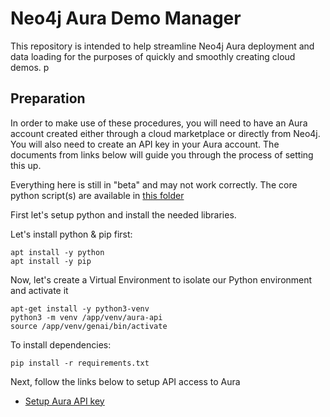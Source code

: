 # Neo4j Aura Demo Manager

This repository is intended to help streamline Neo4j Aura deployment and data loading for the purposes of quickly and smoothly creating cloud demos. p

## Preparation

In order to make use of these procedures, you will need to have an Aura account created either through a cloud marketplace or directly from Neo4j. You will also need to create an API key in your Aura account. The documents from links below will guide you through the process of setting this up.

Everything here is still in "beta" and may not work correctly. The core python script(s) are available in [this folder](scripts)

First let's setup python and install the needed libraries.

Let's install python & pip first:

    apt install -y python
    apt install -y pip

Now, let's create a Virtual Environment to isolate our Python environment and activate it

    apt-get install -y python3-venv
    python3 -m venv /app/venv/aura-api
    source /app/venv/genai/bin/activate

To install dependencies:

    pip install -r requirements.txt


Next, follow the links below to setup API access to Aura
- [Setup Aura API key](01-setup_aura_api/01_setup_aura_api.ipynb)
